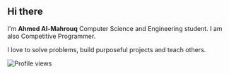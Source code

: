 ## Hi there
I'm **Ahmed Al-Mahrouq** Computer Science and Engineering student. I am also Competitive Programmer.

I love to solve problems, build purposeful projects and teach others.

![Profile views](https://komarev.com/ghpvc/?username=Almahrouky&style=flat-square&color=blue)

